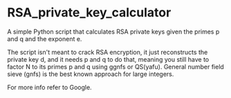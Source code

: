 # RSA_private_key_calculator
A simple Python script that calculates RSA private keys given the primes p and q and the exponent e.

The script isn't meant to crack RSA encryption, it just  reconstructs the private key d, and it needs p and q to do that, meaning you still have to factor N to its primes p and q using ggnfs or QS(yafu). General number field sieve (gnfs) is the best known approach for large integers.

For more info refer to Google.
